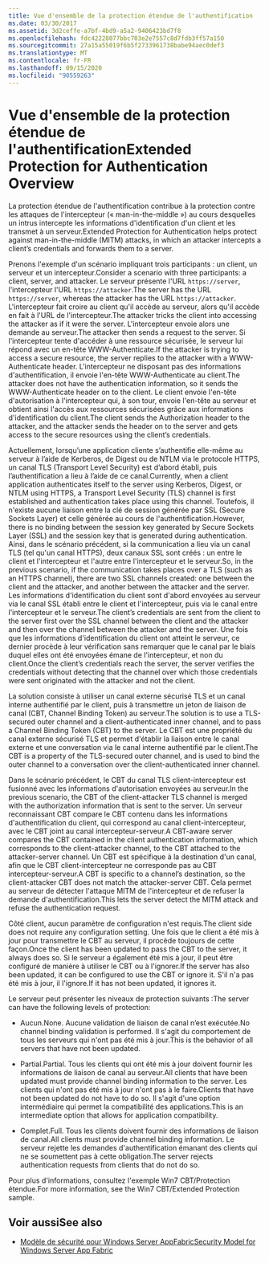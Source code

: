 ```yaml
---
title: Vue d'ensemble de la protection étendue de l'authentification
ms.date: 03/30/2017
ms.assetid: 3d2ceffe-a7bf-4bd9-a5a2-9406423bd7f8
ms.openlocfilehash: fdc42228077bbc703e2e7557c8d7fdb3ff57a150
ms.sourcegitcommit: 27a15a55019f6b5f2733961738babe94aec0def3
ms.translationtype: MT
ms.contentlocale: fr-FR
ms.lasthandoff: 09/15/2020
ms.locfileid: "90559263"
---
```

# <a name="extended-protection-for-authentication-overview"></a><span data-ttu-id="3dfd0-102">Vue d'ensemble de la protection étendue de l'authentification</span><span class="sxs-lookup"><span data-stu-id="3dfd0-102">Extended Protection for Authentication Overview</span></span>
<span data-ttu-id="3dfd0-103">La protection étendue de l'authentification contribue à la protection contre les attaques de l'intercepteur (« man-in-the-middle ») au cours desquelles un intrus intercepte les informations d'identification d'un client et les transmet à un serveur.</span><span class="sxs-lookup"><span data-stu-id="3dfd0-103">Extended Protection for Authentication helps protect against man-in-the-middle (MITM) attacks, in which an attacker intercepts a client’s credentials and forwards them to a server.</span></span>  
  
 <span data-ttu-id="3dfd0-104">Prenons l'exemple d'un scénario impliquant trois participants : un client, un serveur et un intercepteur.</span><span class="sxs-lookup"><span data-stu-id="3dfd0-104">Consider a scenario with three participants: a client, server, and attacker.</span></span> <span data-ttu-id="3dfd0-105">Le serveur présente l'URL `https://server`, l'intercepteur l'URL `https://attacker`.</span><span class="sxs-lookup"><span data-stu-id="3dfd0-105">The server has the URL `https://server`, whereas the attacker has the URL `https://attacker`.</span></span> <span data-ttu-id="3dfd0-106">L'intercepteur fait croire au client qu'il accède au serveur, alors qu'il accède en fait à l'URL de l'intercepteur.</span><span class="sxs-lookup"><span data-stu-id="3dfd0-106">The attacker tricks the client into accessing the attacker as if it were the server.</span></span> <span data-ttu-id="3dfd0-107">L'intercepteur envoie alors une demande au serveur.</span><span class="sxs-lookup"><span data-stu-id="3dfd0-107">The attacker then sends a request to the server.</span></span> <span data-ttu-id="3dfd0-108">Si l'intercepteur tente d'accéder à une ressource sécurisée, le serveur lui répond avec un en-tête WWW-Authenticate.</span><span class="sxs-lookup"><span data-stu-id="3dfd0-108">If the attacker is trying to access a secure resource, the server replies to the attacker with a WWW-Authenticate header.</span></span> <span data-ttu-id="3dfd0-109">L'intercepteur ne disposant pas des informations d'authentification, il envoie l'en-tête WWW-Authenticate au client.</span><span class="sxs-lookup"><span data-stu-id="3dfd0-109">The attacker does not have the authentication information, so it sends the WWW-Authenticate header on to the client.</span></span> <span data-ttu-id="3dfd0-110">Le client envoie l'en-tête d'autorisation à l'intercepteur qui, à son tour, envoie l'en-tête au serveur et obtient ainsi l'accès aux ressources sécurisées grâce aux informations d'identification du client.</span><span class="sxs-lookup"><span data-stu-id="3dfd0-110">The client sends the Authorization header to the attacker, and the attacker sends the header on to the server and gets access to the secure resources using the client’s credentials.</span></span>  
  
 <span data-ttu-id="3dfd0-111">Actuellement, lorsqu’une application cliente s’authentifie elle-même au serveur à l’aide de Kerberos, de Digest ou de NTLM via le protocole HTTPS, un canal TLS (Transport Level Security) est d’abord établi, puis l’authentification a lieu à l’aide de ce canal.</span><span class="sxs-lookup"><span data-stu-id="3dfd0-111">Currently, when a client application authenticates itself to the server using Kerberos, Digest, or NTLM using HTTPS, a Transport Level Security (TLS) channel is first established and authentication takes place using this channel.</span></span> <span data-ttu-id="3dfd0-112">Toutefois, il n'existe aucune liaison entre la clé de session générée par SSL (Secure Sockets Layer) et celle générée au cours de l'authentification.</span><span class="sxs-lookup"><span data-stu-id="3dfd0-112">However, there is no binding between the session key generated by Secure Sockets Layer (SSL) and the session key that is generated during authentication.</span></span> <span data-ttu-id="3dfd0-113">Ainsi, dans le scénario précédent, si la communication a lieu via un canal TLS (tel qu'un canal HTTPS), deux canaux SSL sont créés : un entre le client et l'intercepteur et l'autre entre l'intercepteur et le serveur.</span><span class="sxs-lookup"><span data-stu-id="3dfd0-113">So, in the previous scenario, if the communication takes places over a TLS (such as an HTTPS channel), there are two SSL channels created: one between the client and the attacker, and another between the attacker and the server.</span></span> <span data-ttu-id="3dfd0-114">Les informations d'identification du client sont d'abord envoyées au serveur via le canal SSL établi entre le client et l'intercepteur, puis via le canal entre l'intercepteur et le serveur.</span><span class="sxs-lookup"><span data-stu-id="3dfd0-114">The client’s credentials are sent from the client to the server first over the SSL channel between the client and the attacker and then over the channel between the attacker and the server.</span></span> <span data-ttu-id="3dfd0-115">Une fois que les informations d'identification du client ont atteint le serveur, ce dernier procède à leur vérification sans remarquer que le canal par le biais duquel elles ont été envoyées émane de l'intercepteur, et non du client.</span><span class="sxs-lookup"><span data-stu-id="3dfd0-115">Once the client’s credentials reach the server, the server verifies the credentials without detecting that the channel over which those credentials were sent originated with the attacker and not the client.</span></span>  
  
 <span data-ttu-id="3dfd0-116">La solution consiste à utiliser un canal externe sécurisé TLS et un canal interne authentifié par le client, puis à transmettre un jeton de liaison de canal (CBT, Channel Binding Token) au serveur.</span><span class="sxs-lookup"><span data-stu-id="3dfd0-116">The solution is to use a TLS-secured outer channel and a client-authenticated inner channel, and to pass a Channel Binding Token (CBT) to the server.</span></span> <span data-ttu-id="3dfd0-117">Le CBT est une propriété du canal externe sécurisé TLS et permet d'établir la liaison entre le canal externe et une conversation via le canal interne authentifié par le client.</span><span class="sxs-lookup"><span data-stu-id="3dfd0-117">The CBT is a property of the TLS-secured outer channel, and is used to bind the outer channel to a conversation over the client-authenticated inner channel.</span></span>  
  
 <span data-ttu-id="3dfd0-118">Dans le scénario précédent, le CBT du canal TLS client-intercepteur est fusionné avec les informations d'autorisation envoyées au serveur.</span><span class="sxs-lookup"><span data-stu-id="3dfd0-118">In the previous scenario, the CBT of the client-attacker TLS channel is merged with the authorization information that is sent to the server.</span></span> <span data-ttu-id="3dfd0-119">Un serveur reconnaissant CBT compare le CBT contenu dans les informations d'authentification du client, qui correspond au canal client-intercepteur, avec le CBT joint au canal intercepteur-serveur.</span><span class="sxs-lookup"><span data-stu-id="3dfd0-119">A CBT-aware server compares the CBT contained in the client authentication information, which corresponds to the client-attacker channel, to the CBT attached to the attacker-server channel.</span></span> <span data-ttu-id="3dfd0-120">Un CBT est spécifique à la destination d'un canal, afin que le CBT client-intercepteur ne corresponde pas au CBT intercepteur-serveur.</span><span class="sxs-lookup"><span data-stu-id="3dfd0-120">A CBT is specific to a channel’s destination, so the client-attacker CBT does not match the attacker-server CBT.</span></span> <span data-ttu-id="3dfd0-121">Cela permet au serveur de détecter l'attaque MITM de l'intercepteur et de refuser la demande d'authentification.</span><span class="sxs-lookup"><span data-stu-id="3dfd0-121">This lets the server detect the MITM attack and refuse the authentication request.</span></span>  
  
 <span data-ttu-id="3dfd0-122">Côté client, aucun paramètre de configuration n'est requis.</span><span class="sxs-lookup"><span data-stu-id="3dfd0-122">The client side does not require any configuration setting.</span></span> <span data-ttu-id="3dfd0-123">Une fois que le client a été mis à jour pour transmettre le CBT au serveur, il procède toujours de cette façon.</span><span class="sxs-lookup"><span data-stu-id="3dfd0-123">Once the client has been updated to pass the CBT to the server, it always does so.</span></span> <span data-ttu-id="3dfd0-124">Si le serveur a également été mis à jour, il peut être configuré de manière à utiliser le CBT ou à l'ignorer.</span><span class="sxs-lookup"><span data-stu-id="3dfd0-124">If the server has also been updated, it can be configured to use the CBT or ignore it.</span></span> <span data-ttu-id="3dfd0-125">S'il n'a pas été mis à jour, il l'ignore.</span><span class="sxs-lookup"><span data-stu-id="3dfd0-125">If it has not been updated, it ignores it.</span></span>  
  
 <span data-ttu-id="3dfd0-126">Le serveur peut présenter les niveaux de protection suivants :</span><span class="sxs-lookup"><span data-stu-id="3dfd0-126">The server can have the following levels of protection:</span></span>  
  
- <span data-ttu-id="3dfd0-127">Aucun.</span><span class="sxs-lookup"><span data-stu-id="3dfd0-127">None.</span></span> <span data-ttu-id="3dfd0-128">Aucune validation de liaison de canal n’est exécutée.</span><span class="sxs-lookup"><span data-stu-id="3dfd0-128">No channel binding validation is performed.</span></span> <span data-ttu-id="3dfd0-129">Il s'agit du comportement de tous les serveurs qui n'ont pas été mis à jour.</span><span class="sxs-lookup"><span data-stu-id="3dfd0-129">This is the behavior of all servers that have not been updated.</span></span>  
  
- <span data-ttu-id="3dfd0-130">Partial.</span><span class="sxs-lookup"><span data-stu-id="3dfd0-130">Partial.</span></span> <span data-ttu-id="3dfd0-131">Tous les clients qui ont été mis à jour doivent fournir les informations de liaison de canal au serveur.</span><span class="sxs-lookup"><span data-stu-id="3dfd0-131">All clients that have been updated must provide channel binding information to the server.</span></span> <span data-ttu-id="3dfd0-132">Les clients qui n'ont pas été mis à jour n'ont pas à le faire.</span><span class="sxs-lookup"><span data-stu-id="3dfd0-132">Clients that have not been updated do not have to do so.</span></span> <span data-ttu-id="3dfd0-133">Il s'agit d'une option intermédiaire qui permet la compatibilité des applications.</span><span class="sxs-lookup"><span data-stu-id="3dfd0-133">This is an intermediate option that allows for application compatibility.</span></span>  
  
- <span data-ttu-id="3dfd0-134">Complet.</span><span class="sxs-lookup"><span data-stu-id="3dfd0-134">Full.</span></span> <span data-ttu-id="3dfd0-135">Tous les clients doivent fournir des informations de liaison de canal.</span><span class="sxs-lookup"><span data-stu-id="3dfd0-135">All clients must provide channel binding information.</span></span> <span data-ttu-id="3dfd0-136">Le serveur rejette les demandes d'authentification émanant des clients qui ne se soumettent pas à cette obligation.</span><span class="sxs-lookup"><span data-stu-id="3dfd0-136">The server rejects authentication requests from clients that do not do so.</span></span>  
  
 <span data-ttu-id="3dfd0-137">Pour plus d'informations, consultez l'exemple Win7 CBT/Protection étendue.</span><span class="sxs-lookup"><span data-stu-id="3dfd0-137">For more information, see the Win7 CBT/Extended Protection sample.</span></span>  
  
## <a name="see-also"></a><span data-ttu-id="3dfd0-138">Voir aussi</span><span class="sxs-lookup"><span data-stu-id="3dfd0-138">See also</span></span>

- <span data-ttu-id="3dfd0-139">[Modèle de sécurité pour Windows Server AppFabric](/previous-versions/appfabric/ee677202(v=azure.10))</span><span class="sxs-lookup"><span data-stu-id="3dfd0-139">[Security Model for Windows Server App Fabric](/previous-versions/appfabric/ee677202(v=azure.10))</span></span>
